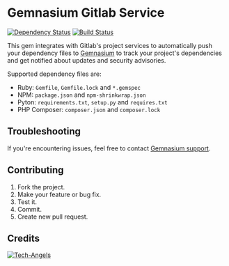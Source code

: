 # Gemnasium Gitlab Service
[![Dependency Status](https://gemnasium.com/gemnasium/gemnasium-gitlab-service.png)](https://gemnasium.com/gemnasium/gemnasium-gitlab-service)
[![Build Status](https://travis-ci.org/gemnasium/gemnasium-gitlab-service.png?branch=master)](https://travis-ci.org/gemnasium/gemnasium-gitlab-service)

This gem integrates with Gitlab's project services to automatically push your dependency files to [Gemnasium](https://gemnasium.com/) to track your project's dependencies and get notified about updates and security advisories.

Supported dependency files are:

* Ruby: `Gemfile`, `Gemfile.lock` and `*.gemspec`
* NPM: `package.json` and `npm-shrinkwrap.json`
* Pyton: `requirements.txt`, `setup.py` and `requires.txt`
* PHP Composer: `composer.json` and `composer.lock`

## Troubleshooting

If you're encountering issues, feel free to contact [Gemnasium support](http://support.gemnasium.com).

## Contributing

1. Fork the project.
2. Make your feature or bug fix.
3. Test it.
4. Commit.
5. Create new pull request.

## Credits

[![Tech-Angels](http://media.tumblr.com/tumblr_m5ay3bQiER1qa44ov.png)](http://www.tech-angels.com)
